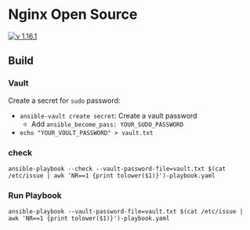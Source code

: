 # Nginx Open Source

[![v 1.16.1](https://img.shields.io/badge/v-1.16.1-green.svg)](http://nginx.org/en/CHANGES-1.16)

## Build

### Vault

Create a secret for `sudo` password:

* `ansible-vault create secret`: Create a vault password
  * Add `ansible_become_pass: YOUR_SUDO_PASSWORD`
* `echo "YOUR_VOULT_PASSWORD" > vault.txt`

### check

`ansible-playbook --check --vault-password-file=vault.txt $(cat /etc/issue | awk 'NR==1 {print tolower($1)}')-playbook.yaml`

### Run Playbook

`ansible-playbook --vault-password-file=vault.txt $(cat /etc/issue | awk 'NR==1 {print tolower($1)}')-playbook.yaml`
